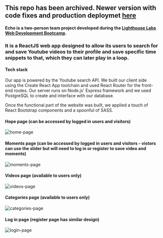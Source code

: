 ## This repo has been archived. Newer version with code fixes and production deploymet [here](https://github.com/nataliaCodes/echo)

#### Echo is a two-person team project developed during the [Lighthouse Labs Web Development Bootcamp](https://www.lighthouselabs.ca/en/web-development-bootcamp).

### It is a ReactJS web app designed to allow its users to search for and save Youtube videos to their profile and save specific time snippets to that, which they can later play in a loop.

#### Tech stack

Our app is powered by the Youtube search API​. We built our client side using the Create React App toolchain and used React Router for the front-end routes. Our server runs on Node.js' Express framework​ and we used PostgreSQL to create and interface with our database​.

Once the functional part of the website was built, we applied a touch of React Bootstrap components and a spoonful of SASS.

#### Hope page (can be accessed by logged in users and visitors)
![home-page](https://github.com/nataliaCodes/echo/blob/master/screenshots/Echo-home.png)

#### Moments page (can be accessed by logged in users and visitors - vistors can use the slider but will need to log in or register to save video and moments)
![moments-page](https://github.com/nataliaCodes/echo/blob/master/screenshots/Echo-moments.png)

#### Videos page (available to users only)
![videos-page](https://github.com/nataliaCodes/echo/blob/master/screenshots/Echo-videos.png)

#### Categories page (available to users only)
![categories-page](https://github.com/nataliaCodes/echo/blob/master/screenshots/Echo-categories.png)

#### Log in page (register page has similar design)
![login-page](https://github.com/nataliaCodes/echo/blob/master/screenshots/Echo-login.png)

